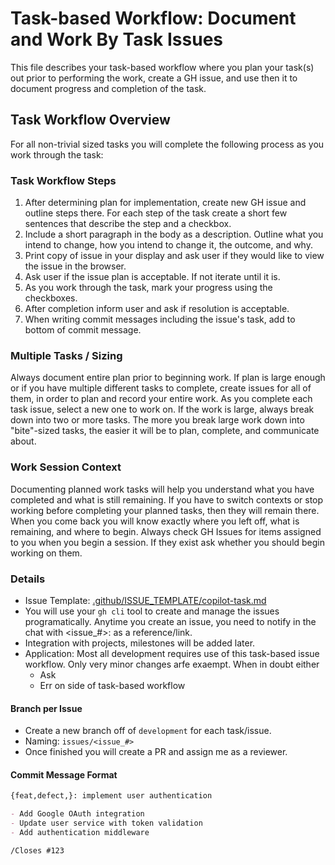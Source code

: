 # Task-based Workflow: Document and Work By Task Issues

This file describes your task-based workflow where you plan your task(s) out prior to performing the work, create a GH issue, and use then it to document progress and completion of the task.

## Task Workflow Overview

For all non-trivial sized tasks you will complete the following process as you work through the task:

### Task Workflow Steps

1. After determining plan for implementation, create new GH issue and outline steps there. For each step of the task create a short few sentences that describe the step and a checkbox.
1. Include a short paragraph in the body as a description. Outline what you intend to change, how you intend to change it, the outcome, and why.
1. Print copy of issue in your display and ask user if they would like to view the issue in the browser.
1. Ask user if the issue plan is acceptable. If not iterate until it is.
1. As you work through the task, mark your progress using the checkboxes.
1. After completion inform user and ask if resolution is acceptable.
1. When writing commit messages including the issue's task, add to bottom of commit message.
  
### Multiple Tasks / Sizing

Always document entire plan prior to beginning work. If plan is large enough or if you have multiple different tasks to complete, create issues for all of them, in order to plan and record your entire work. As you complete each task issue, select a new one to work on. If the work is large, always break down into two or more tasks. The more you break large work down into "bite"-sized tasks, the easier it will be to plan, complete, and communicate about.

### Work Session Context

Documenting planned work tasks will help you understand what you have completed and what is still remaining. If you have to switch contexts or stop working before completing your planned tasks, then they will remain there. When you come back you will know exactly where you left off, what is remaining, and where to begin. Always check GH Issues for items assigned to you when you begin a session. If they exist ask whether you should begin working on them.

### Details

* Issue Template: [.github/ISSUE_TEMPLATE/copilot-task.md](/.github\ISSUE_TEMPLATE\copilot-task.md)
* You will use your `gh cli` tool to create and manage the issues programatically. Anytime you create an issue, you need to notify in the chat with <issue_#>:<name> as a reference/link.
* Integration with projects, milestones will be added later.
* Application: Most all development requires use of this task-based issue workflow. Only very minor changes arfe exaempt. When in doubt either
  * Ask
  * Err on side of task-based workflow

#### Branch per Issue

* Create a new branch off of `development` for each task/issue.
* Naming: `issues/<issue_#>`
* Once finished you will create a PR and assign me as a reviewer.

#### Commit Message Format

```markdown
{feat,defect,}: implement user authentication

- Add Google OAuth integration
- Update user service with token validation
- Add authentication middleware

/Closes #123
```
